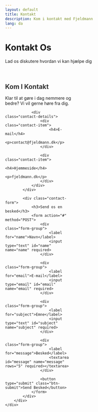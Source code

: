 ```yaml
---
layout: default
title: Kontakt
description: Kom i kontakt med Fjeldmann
lang: da
---
```


<div class="page-header">
    <div class="container">
        <h1>Kontakt Os</h1>
        <p>Lad os diskutere hvordan vi kan hjælpe dig</p>
    </div>
</div>

<div class="content-section">
    <div class="container">
        <div class="contact-content">
            <div class="contact-info">
                <h2>Kom I Kontakt</h2>
                <p>Klar til at gøre i dag nemmere og bedre? Vi vil gerne høre fra dig.</p>
                
                <div class="contact-details">
                    <div class="contact-item">
                        <h4>E-mail</h4>
                        <p>contact@fjeldmann.dk</p>
                    </div>
                    
                    <div class="contact-item">
                        <h4>Hjemmeside</h4>
                        <p>fjeldmann.dk</p>
                    </div>
                </div>
            </div>
            
            <div class="contact-form">
                <h3>Send os en besked</h3>
                <form action="#" method="POST">
                    <div class="form-group">
                        <label for="name">Navn</label>
                        <input type="text" id="name" name="name" required>
                    </div>
                    
                    <div class="form-group">
                        <label for="email">E-mail</label>
                        <input type="email" id="email" name="email" required>
                    </div>
                    
                    <div class="form-group">
                        <label for="subject">Emne</label>
                        <input type="text" id="subject" name="subject" required>
                    </div>
                    
                    <div class="form-group">
                        <label for="message">Besked</label>
                        <textarea id="message" name="message" rows="5" required></textarea>
                    </div>
                    
                    <button type="submit" class="btn-submit">Send Besked</button>
                </form>
            </div>
        </div>
    </div>
</div>

<style>
.contact-content {
    display: grid;
    grid-template-columns: 1fr 1fr;
    gap: 4rem;
    margin-top: 2rem;
}

.contact-info h2 {
    color: #333;
    margin-bottom: 1rem;
}

.contact-details {
    margin-top: 2rem;
}

.contact-item {
    margin-bottom: 1.5rem;
}

.contact-item h4 {
    color: #667eea;
    margin-bottom: 0.5rem;
}

.contact-form {
    background: #f8f9fa;
    padding: 2rem;
    border-radius: 10px;
}

.contact-form h3 {
    color: #333;
    margin-bottom: 1.5rem;
}

.form-group {
    margin-bottom: 1.5rem;
}

.form-group label {
    display: block;
    margin-bottom: 0.5rem;
    color: #333;
    font-weight: 500;
}

.form-group input,
.form-group textarea {
    width: 100%;
    padding: 0.75rem;
    border: 1px solid #ddd;
    border-radius: 5px;
    font-size: 1rem;
    transition: border-color 0.3s ease;
}

.form-group input:focus,
.form-group textarea:focus {
    outline: none;
    border-color: #667eea;
}

.btn-submit {
    background: #667eea;
    color: white;
    padding: 0.75rem 2rem;
    border: none;
    border-radius: 5px;
    font-size: 1rem;
    cursor: pointer;
    transition: background 0.3s ease;
}

.btn-submit:hover {
    background: #5a6fd8;
}

@media screen and (max-width: 768px) {
    .contact-content {
        grid-template-columns: 1fr;
        gap: 2rem;
    }
}
</style>